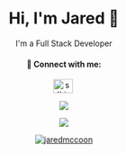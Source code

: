 <h1 align="center"> Hi, I'm Jared 👋</h1>
<p align="center"> I'm a Full Stack Developer<p>
<h4 align="center">💬 Connect with me:</h4>
<p align="center">
<a href="https://linkedin.com/in/sdhightower" target="blank"><img align="center" src="https://raw.githubusercontent.com/rahuldkjain/github-profile-readme-generator/master/src/images/icons/Social/linked-in-alt.svg" alt="sdhightower" height="25" width="35" /></a>
<a href="https://devpost.com/jaredmccoon" target="blank"><img align="center" src=""
</p>

<p align="center"> <a href="https://github.com/jaredmccoon/github-readme-stats"><img src="https://github-readme-stats.vercel.app/api/top-langs/?username=jaredmccoon&layout=compact&theme=radical"> 
  
<p align="center"><img src="https://github-readme-stats.vercel.app/api?username=jaredmccoon&show_icons=true&theme=radical&hide=stars" /><p>
  
<p align="center"><img src="https://github-readme-streak-stats.herokuapp.com/?user=jaredmccoon&theme=radical" alt="jaredmccoon" /></p>
